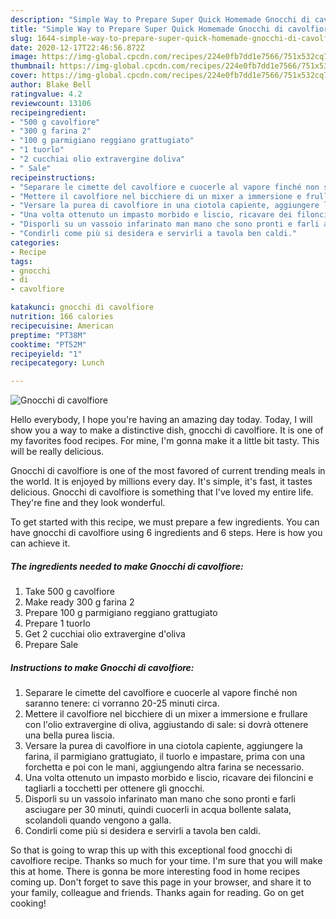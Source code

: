 ```yaml
---
description: "Simple Way to Prepare Super Quick Homemade Gnocchi di cavolfiore"
title: "Simple Way to Prepare Super Quick Homemade Gnocchi di cavolfiore"
slug: 1644-simple-way-to-prepare-super-quick-homemade-gnocchi-di-cavolfiore
date: 2020-12-17T22:46:56.872Z
image: https://img-global.cpcdn.com/recipes/224e0fb7dd1e7566/751x532cq70/gnocchi-di-cavolfiore-recipe-main-photo.jpg
thumbnail: https://img-global.cpcdn.com/recipes/224e0fb7dd1e7566/751x532cq70/gnocchi-di-cavolfiore-recipe-main-photo.jpg
cover: https://img-global.cpcdn.com/recipes/224e0fb7dd1e7566/751x532cq70/gnocchi-di-cavolfiore-recipe-main-photo.jpg
author: Blake Bell
ratingvalue: 4.2
reviewcount: 13106
recipeingredient:
- "500 g cavolfiore"
- "300 g farina 2"
- "100 g parmigiano reggiano grattugiato"
- "1 tuorlo"
- "2 cucchiai olio extravergine doliva"
- " Sale"
recipeinstructions:
- "Separare le cimette del cavolfiore e cuocerle al vapore finché non saranno tenere: ci vorranno 20-25 minuti circa."
- "Mettere il cavolfiore nel bicchiere di un mixer a immersione e frullare con l&#39;olio extravergine di oliva, aggiustando di sale: si dovrà ottenere una bella purea liscia."
- "Versare la purea di cavolfiore in una ciotola capiente, aggiungere la farina, il parmigiano grattugiato, il tuorlo e impastare, prima con una forchetta e poi con le mani, aggiungendo altra farina se necessario."
- "Una volta ottenuto un impasto morbido e liscio, ricavare dei filoncini e tagliarli a tocchetti per ottenere gli gnocchi."
- "Disporli su un vassoio infarinato man mano che sono pronti e farli asciugare per 30 minuti, quindi cuocerli in acqua bollente salata, scolandoli quando vengono a galla."
- "Condirli come più si desidera e servirli a tavola ben caldi."
categories:
- Recipe
tags:
- gnocchi
- di
- cavolfiore

katakunci: gnocchi di cavolfiore 
nutrition: 166 calories
recipecuisine: American
preptime: "PT38M"
cooktime: "PT52M"
recipeyield: "1"
recipecategory: Lunch

---
```



![Gnocchi di cavolfiore](https://img-global.cpcdn.com/recipes/224e0fb7dd1e7566/751x532cq70/gnocchi-di-cavolfiore-recipe-main-photo.jpg)

Hello everybody, I hope you're having an amazing day today. Today, I will show you a way to make a distinctive dish, gnocchi di cavolfiore. It is one of my favorites food recipes. For mine, I'm gonna make it a little bit tasty. This will be really delicious.

Gnocchi di cavolfiore is one of the most favored of current trending meals in the world. It is enjoyed by millions every day. It's simple, it's fast, it tastes delicious. Gnocchi di cavolfiore is something that I've loved my entire life. They're fine and they look wonderful.




To get started with this recipe, we must prepare a few ingredients. You can have gnocchi di cavolfiore using 6 ingredients and 6 steps. Here is how you can achieve it.

<!--inarticleads1-->

##### The ingredients needed to make Gnocchi di cavolfiore:

1. Take 500 g cavolfiore
1. Make ready 300 g farina 2
1. Prepare 100 g parmigiano reggiano grattugiato
1. Prepare 1 tuorlo
1. Get 2 cucchiai olio extravergine d&#39;oliva
1. Prepare  Sale




<!--inarticleads2-->

##### Instructions to make Gnocchi di cavolfiore:

1. Separare le cimette del cavolfiore e cuocerle al vapore finché non saranno tenere: ci vorranno 20-25 minuti circa.
1. Mettere il cavolfiore nel bicchiere di un mixer a immersione e frullare con l&#39;olio extravergine di oliva, aggiustando di sale: si dovrà ottenere una bella purea liscia.
1. Versare la purea di cavolfiore in una ciotola capiente, aggiungere la farina, il parmigiano grattugiato, il tuorlo e impastare, prima con una forchetta e poi con le mani, aggiungendo altra farina se necessario.
1. Una volta ottenuto un impasto morbido e liscio, ricavare dei filoncini e tagliarli a tocchetti per ottenere gli gnocchi.
1. Disporli su un vassoio infarinato man mano che sono pronti e farli asciugare per 30 minuti, quindi cuocerli in acqua bollente salata, scolandoli quando vengono a galla.
1. Condirli come più si desidera e servirli a tavola ben caldi.




So that is going to wrap this up with this exceptional food gnocchi di cavolfiore recipe. Thanks so much for your time. I'm sure that you will make this at home. There is gonna be more interesting food in home recipes coming up. Don't forget to save this page in your browser, and share it to your family, colleague and friends. Thanks again for reading. Go on get cooking!
